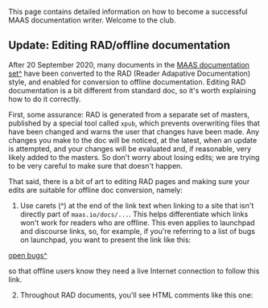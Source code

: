 This page contains detailed information on how to become a successful MAAS documentation writer. Welcome to the club.

<h2>Update: Editing RAD/offline documentation</h2>

After 20 September 2020, many documents in the [MAAS documentation set^](https://maas.io/docs) have been converted to the RAD (Reader Adapative Documentation) style, and enabled for conversion to offline documentation.  Editing RAD documentation is a bit different from standard doc, so it's worth explaining how to do it correctly.

First, some assurance: RAD is generated from a separate set of masters, published by a special tool called `xpub`, which prevents overwriting files that have been changed and warns the user that changes have been made.  Any changes you make to the doc will be noticed, at the latest, when an update is attempted, and your changes will be evaluated and, if reasonable, very likely added to the masters.  So don't worry about losing edits; we are trying to be very careful to make sure that doesn't happen.

That said, there is a bit of art to editing RAD pages and making sure your edits are suitable for offline doc conversion, namely:

1. Use carets (^) at the end of the link text when linking to a site that isn't directly part of `maas.io/docs/...`.  This helps differentiate which links won't work for readers who are offline.  This even applies to launchpad and discourse links, so, for example, if you're referring to a list of bugs on launchpad, you want to present the link like this:

[open bugs^](https://bugs.launchpad.net/maas/+bugs?field.tag=doc&orderby=status&start=0)

so that offline users know they need a live Internet connection to follow this link.

2. Throughout RAD documents, you'll see HTML comments like this one:

    <!-- snap-2-9-cli snap-2-9-ui deb-2-9-cli deb-2-9-ui

Sometimes, they have multiple "tags" (e.g., `snap-2-9-cli` is a tag), and sometimes they only have one, like this:

    <!-- snap-2-9-cli

The tags should generally be self-explantory.  For example, the tag above refers to the snap delivery of MAAS version 2.9, specifically for someone using the CLI interface.


<h2 id="heading--contribution-overview">Contribution overview</h2>

Once you have permission to edit the doc, you can modify any article by choosing the link at the bottom, entitled, "Help improve this document in the forum."  Recognise that what you change will be posted instantly.  Check your work carefully before saving your edits!

Some questions to ask yourself as you are contributing:

* Does your reply improve the conversation in some way?

* Is your contribution kind to fellow community members?

* Is your constructive criticism focused on ideas, and not people?

* Are you certain of the technical accuracy of your contribution?

If you can answer these questions in the affirmative, your edits should be welcome.

<h2 id="heading--style-and-language">Style and language</h2>

Please follow these guidelines for style and language:

-   Use a spell checker.
-   Resist being overly formal.
-   Verify hyperlinks and examples.
-   Target audience: intermediate system administrator, not a developer.
-   Use British English (en-GB). See [language details](/t/language-details-contributing-to-maas-docs/745), including a comparison with American English (en-US).
-   Never break a hyperlink with a carriage return. 

Note that the document markup is not particularly complicated.  For the most part, if you rely on the formatting bar just above the editor window -- or use standard HTML -- you shouldn't have much difficulty.

<h2 id="heading--headers">Headers</h2>

Headers are simple to create, using standard HTML:

    <h2 id="optional-unique-id">Heading Level 2</h2>
    <h3 id="optional-unique-id">Heading Level 3</h3>
    ... and so on...
    
<h2 id="bold-and-italic">Bold and Italic Text</h2>

Bold and italic text can be indicated in two different ways.  You can use standard HTML markup:

    <strong>Bold Text</strong>
    <em>Italic Text</em>

You can also use the local editor markup:

    **strong**
    _italic_ (note that's just a single underbar)

<h2 id="heading--code-blocks">Code blocks</h2>

A code block (or pre-formatted text) is inserted by indenting four spaces:

    maas command do something
    maas command do something else
    ```
You can use this style anytime you want to present:

 - a command line sequence,
 - a pre-formatted block of text,
 - a block of text in which you need to escape markup sequences (as above),
 - a code listing where indentation and monospace font are important.

<h2 id="heading--inline-code">Inline code</h2>

Use a &lt;code&gt; tag to mark <code>inline filenames and other literals</code> as code examples. Alternatively, you can also use the `backtick`, like this:

    ...can also use the `backtick`, like this...

<h2 id="heading--notes">Admonishments</h2>

An admonishment distinguishes information from the rest of the text. The syntax begins with the markup tag <code>[note]</code> and ends with the corresponding closure <code>[/note]</code>:

    [note type="admonishment-type" status="Admonishment title"]
    Admonishment text.
    [/note]

Where:

-   `admonishment-type` can be 'Note', 'Warning', 'Positive', or 'Negative'.
-   `Admonishment title` is an optional title, formatted with whatever markups you desire.
-   `Admonishment text` is the text you wish to convey.

<h3 id="heading--admonishment-examples">Admonishment examples</h3>

<strong><em>Note Admonishment</em></strong>

A 'Note' type admonishment is marked up like this:

```
[note status="Note"]
If KVM-backed nodes are used, ensure that the 'maas' user on the rack
controller can connect to the KVM host using a passphraseless private SSH
key.
[/note]
```

And it will appear as:
[note status="Note"]
If KVM-backed nodes are used, ensure that the 'maas' user on the rack controller can connect to the KVM host using a passphraseless private SSH key.
[/note]

<strong><em>Warning Admonishment</em></strong>

Mark up a standard 'Warning' type admonishment this way:

``` no-highlight
[note type="caution" status="Warning"]
Data will be lost unless you do the right thing.
[/note]
```
And it will appear like this:

[note type="caution" status="Warning"]
Data will be lost unless you do the right thing.
[/note]

<strong><em>Positive Admonishment</em></strong>

A 'Positive' type admonishment should be entered as follows:

```
[note type="positive" status="High score"]
A positive note that should include a title.
[/note]
```
It will show up in the document like this:

[note type="positive" status="High score"]
A positive note that should include a title.
[/note]

<strong><em>Negative Admonishment</em></strong>

Finally, a 'Negative' type admonishment, with its title, could be marked up like this:

```
[note type="negative" status="Game over"]
A negative note that should include a title.
[/note]
```
And will look this way to the reader:

[note type="negative" status="Game over"]
A negative note that should include a title.
[/note]

<h2 id="heading--comments">Comments</h2>

Occasionally it may be appropriate to include a comment to explain or organise some text. This ends up as an HTML comment -- which can be read online, even if only in the browser inspection window -- so take it seriously:

```
<!--
The below text may be removed soon.
-->
```

<h2 id="heading--hyperlinks">Hyperlinks</h2>

Links to internal files or external URLs use the following format:

```
[visible text](URL)
```

The `visible text` is what will appear on the web page. The `URL` is used to refer to the destination, which is a  fully-qualified URL.  For example:

    Refer to [Google](https://www.google.com).

which would show up as "Refer to [Google](https://www.google.com)."

<h2 id="heading--images">Images</h2>

An image should not be overly cropped - allow for context. When ready, place the image file in the `uploads` directory.

In terms of linking, they are managed very similarly to hyperlinks. However, they are placed on their own line; are preceded by an exclamation point; and both the label and destination have a specific naming convention:

````
<a href="https://discourse.maas.io/uploads/default/original/1X/1f2e6cf2879e391e7ae1ad537cc9ce1baa119f86.png" target = "_blank"><img src="https://discourse.maas.io/uploads/default/original/1X/1f2e6cf2879e391e7ae1ad537cc9ce1baa119f86.png"></a>
````
This image would appear in this way:

<a href="https://discourse.maas.io/uploads/default/original/1X/1f2e6cf2879e391e7ae1ad537cc9ce1baa119f86.png" target = "_blank"><img src="https://discourse.maas.io/uploads/default/original/1X/1f2e6cf2879e391e7ae1ad537cc9ce1baa119f86.png"></a>

<h2 id="heading--tiered-sections">Tiered sections</h2>

You can create optional detail sections (something like and "in-line sidebar") by using these constructions:

    <details>
    <summary>this summary appears with an arrow next to it</summary>
    this text toggles when you click on the arrow
    <details>
    <summary>You can do multiple levels of this.</summary>
    this is yet another hidden level
    </details>
    </details>

This sequence would present like this in the finished document:

<details>
<summary>this summary appears with an arrow next to it</summary>
this text toggles when you click on the arrow
<details>
<summary>You can do multiple levels of this.</summary>
this is yet another hidden level
</details>
</details>

<h2 id="heading--capitalization">Capitalisation</h2>

Do not use a "Caps Everywhere" style. It is only used in level one headers and the title metadata. References (visible text) to these page titles (including the navigation) should just capitalise the first letter. Obviously, this does not pertain to words that should always be capitalised according to basic grammar rules (e.g. acronyms, proper nouns).